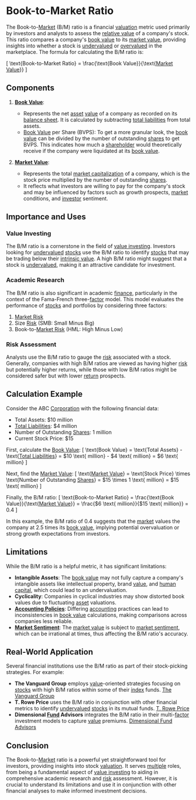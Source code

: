 # Book-to-Market Ratio

The Book-to-[Market](../m/market.md) (B/M) ratio is a financial [valuation](../v/valuation.md) metric used primarily by investors and analysts to assess the [relative value](../r/relative_value.md) of a company's stock. This ratio compares a company's [book value](../b/book_value.md) to its [market value](../m/market_value.md), providing insights into whether a stock is [undervalued](../u/undervalued.md) or [overvalued](../o/overvalued.md) in the marketplace. The formula for calculating the B/M ratio is:

\[ \text{Book-to-Market Ratio} = \frac{\text{Book Value}}{\text{[Market Value](../m/market_value.md)}} \]

## Components

1. **[Book Value](../b/book_value.md)**: 
    - Represents the net [asset](../a/asset.md) [value](../v/value.md) of a company as recorded on its [balance sheet](../b/balance_sheet.md). It is calculated by subtracting [total liabilities](../t/total_liabilities.md) from total assets.
    - [Book Value](../b/book_value.md) per Share (BVPS): To get a more granular look, the [book value](../b/book_value.md) can be divided by the number of outstanding [shares](../s/shares.md) to get BVPS. This indicates how much a [shareholder](../s/shareholder.md) would theoretically receive if the company were liquidated at its [book value](../b/book_value.md).

2. **[Market Value](../m/market_value.md)**:
    - Represents the total [market capitalization](../m/market_capitalization.md) of a company, which is the stock price multiplied by the number of outstanding [shares](../s/shares.md).
    - It reflects what investors are willing to pay for the company's stock and may be influenced by factors such as growth prospects, [market](../m/market.md) conditions, and [investor](../i/investor.md) sentiment.

## Importance and Uses

### Value Investing
The B/M ratio is a cornerstone in the field of [value investing](../v/value_investing.md). Investors looking for [undervalued](../u/undervalued.md) [stocks](../s/stock.md) use the B/M ratio to identify [stocks](../s/stock.md) that may be trading below their [intrinsic value](../i/intrinsic_value.md). A high B/M ratio might suggest that a stock is [undervalued](../u/undervalued.md), making it an attractive candidate for investment.

### Academic Research
The B/M ratio is also significant in academic [finance](../f/finance.md), particularly in the context of the Fama-French three-[factor](../f/factor.md) model. This model evaluates the performance of [stocks](../s/stock.md) and portfolios by considering three factors:
1. [Market Risk](../m/market_risk.md)
2. Size [Risk](../r/risk.md) (SMB: Small Minus Big)
3. Book-to-[Market Risk](../m/market_risk.md) (HML: High Minus Low)

### Risk Assessment
Analysts use the B/M ratio to gauge the [risk](../r/risk.md) associated with a stock. Generally, companies with high B/M ratios are viewed as having higher [risk](../r/risk.md) but potentially higher returns, while those with low B/M ratios might be considered safer but with lower [return](../r/return.md) prospects.

## Calculation Example

Consider the ABC [Corporation](../c/corporation.md) with the following financial data:
- Total Assets: $10 million
- [Total Liabilities](../t/total_liabilities.md): $4 million
- Number of Outstanding [Shares](../s/shares.md): 1 million
- Current Stock Price: $15

First, calculate the [Book Value](../b/book_value.md):
\[ \text{Book Value} = \text{Total Assets} - \text{[Total Liabilities](../t/total_liabilities.md)} = \$10 \text{ million} - \$4 \text{ million} = \$6 \text{ million} \]

Next, find the [Market Value](../m/market_value.md):
\[ \text{[Market Value](../m/market_value.md)} = \text{Stock Price} \times \text{Number of Outstanding [Shares](../s/shares.md)} = \$15 \times 1 \text{ million} = \$15 \text{ million} \]

Finally, the B/M ratio:
\[ \text{Book-to-Market Ratio} = \frac{\text{Book Value}}{\text{[Market Value](../m/market_value.md)}} = \frac{\$6 \text{ million}}{\$15 \text{ million}} = 0.4 \]

In this example, the B/M ratio of 0.4 suggests that the [market](../m/market.md) values the company at 2.5 times its [book value](../b/book_value.md), implying potential overvaluation or strong growth expectations from investors.

## Limitations

While the B/M ratio is a helpful metric, it has significant limitations:
- **Intangible Assets**: The [book value](../b/book_value.md) may not fully capture a company's intangible assets like intellectual property, brand [value](../v/value.md), and [human capital](../h/human_capital.md), which could lead to an undervaluation.
- **Cyclicality**: Companies in cyclical industries may show distorted book values due to fluctuating [asset](../a/asset.md) valuations.
- **[Accounting Policies](../a/accounting_policies.md)**: Differing [accounting](../a/accounting.md) practices can lead to inconsistencies in [book value](../b/book_value.md) calculations, making comparisons across companies less reliable.
- **[Market Sentiment](../m/market_sentiment.md)**: The [market value](../m/market_value.md) is subject to [market sentiment](../m/market_sentiment.md), which can be irrational at times, thus affecting the B/M ratio's accuracy.

## Real-World Application

Several financial institutions use the B/M ratio as part of their stock-picking strategies. For example:
- **The Vanguard Group** employs [value](../v/value.md)-oriented strategies focusing on [stocks](../s/stock.md) with high B/M ratios within some of their [index](../i/index.md) funds. [The Vanguard Group](https://investor.vanguard.com)
- **T. Rowe Price** uses the B/M ratio in conjunction with other financial metrics to identify [undervalued](../u/undervalued.md) [stocks](../s/stock.md) in its mutual funds. [T. Rowe Price](https://www.troweprice.com)
- **Dimensional [Fund](../f/fund.md) Advisors** integrates the B/M ratio in their multi-[factor](../f/factor.md) investment models to capture [value](../v/value.md) premiums. [Dimensional Fund Advisors](https://us.dimensional.com)

## Conclusion

The Book-to-[Market](../m/market.md) ratio is a powerful yet straightforward tool for investors, providing insights into stock [valuation](../v/valuation.md). It serves [multiple](../m/multiple.md) roles, from being a fundamental aspect of [value investing](../v/value_investing.md) to aiding in comprehensive academic research and [risk](../r/risk.md) assessment. However, it is crucial to understand its limitations and use it in conjunction with other financial analyses to make informed investment decisions.